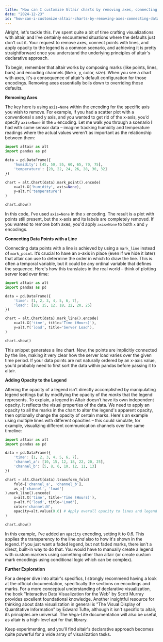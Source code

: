 ```yaml
---
title: "How can I customize Altair charts by removing axes, connecting data points with a line, and adding opacity to the legend?"
date: "2024-12-23"
id: "how-can-i-customize-altair-charts-by-removing-axes-connecting-data-points-with-a-line-and-adding-opacity-to-the-legend"
---
```


Alright, let's tackle this. I've spent quite a bit of time crafting visualizations with altair, and I've certainly encountered situations where the defaults just don't cut it. Your request to remove axes, connect points with lines, and apply opacity to the legend is a common scenario, and achieving it is pretty straightforward once you understand the underlying principles of altair's declarative approach.

To begin, remember that altair works by composing marks (like points, lines, bars) and encoding channels (like x, y, color, size). When you see a chart with axes, it's a consequence of altair's default configuration for those encodings. Removing axes essentially boils down to overriding those defaults.

**Removing Axes**

The key here is using `axis=None` within the encoding for the specific axis you wish to remove. For example, if you had a scatter plot with a conventional x and y axis, and you wanted to get rid of the x-axis, you’d specify `axis=None` in the `x` encoding. Let me walk you through a scenario I had with some sensor data – imagine tracking humidity and temperature readings where the actual values weren't as important as the relationship between them:

```python
import altair as alt
import pandas as pd

data = pd.DataFrame({
    'humidity': [45, 50, 55, 60, 65, 70, 75],
    'temperature': [20, 22, 24, 26, 28, 30, 32]
})

chart = alt.Chart(data).mark_point().encode(
    x=alt.X('humidity', axis=None),
    y=alt.Y('temperature')
)

chart.show()
```

In this code, I've used `axis=None` in the `x` encoding. The result is a plot with points still present, but the x-axis and its labels are completely removed. If you wanted to remove both axes, you'd apply `axis=None` to both `x` and `y` encodings.

**Connecting Data Points with a Line**

Connecting data points with a line is achieved by using a `mark_line` instead of `mark_point`. It’s crucial to have an x-axis in place (even if we hide it later) that altair can use to determine the order in which to draw the line. This is often a temporal variable, but it could be any ordinal variable that defines the sequence. Here's how this translates in the real world – think of plotting server load over time:

```python
import altair as alt
import pandas as pd

data = pd.DataFrame({
    'time': [1, 2, 3, 4, 5, 6, 7],
    'load': [10, 15, 12, 18, 22, 20, 25]
})

chart = alt.Chart(data).mark_line().encode(
    x=alt.X('time', title='Time (Hours)'),
    y=alt.Y('load', title='Server Load'),
)

chart.show()
```

This snippet generates a line chart. Now, the points are implicitly connected by the line, making it very clear how the server load varies over the given time period. If your data points are not naturally ordered by an x-axis value, you'd probably need to first sort the data within pandas before passing it to altair.

**Adding Opacity to the Legend**

Altering the opacity of a legend isn’t directly accomplished by manipulating legend settings but by modifying the opacity of the *marks* that the legend represents. To explain, a legend in Altair doesn’t have its own independent opacity. It reflects the visual properties of the data. We need to apply an opacity to all the marks in the chart to alter the legend's apparent opacity, then optionally change the opacity of certain marks. Here's an example using multiple lines with different opacities – this could simulate, for example, visualizing different communication channels over the same timeline:

```python
import altair as alt
import pandas as pd

data = pd.DataFrame({
    'time': [1, 2, 3, 4, 5, 6, 7],
    'channel_a': [10, 15, 12, 18, 22, 20, 25],
    'channel_b': [5, 8, 6, 10, 12, 11, 13]
})

chart = alt.Chart(data).transform_fold(
    fold=['channel_a', 'channel_b'],
    as_=['channel', 'load']
).mark_line().encode(
    x=alt.X('time', title='Time (Hours)'),
    y=alt.Y('load', title='Load'),
    color='channel:N',
    opacity=alt.value(0.6) # Apply overall opacity to lines and legend
)

chart.show()

```

In this example, I've added an `opacity` encoding, setting it to 0.6. This applies the transparency to the line *and* also to how it's shown in the legend. If you just want a faded legend, but not faded marks, there isn't a direct, built-in way to do that. You would have to manually create a legend with custom markers using something other than altair (or create custom mark encodings using conditional logic which can be complex).

**Further Exploration**

For a deeper dive into altair's specifics, I strongly recommend having a look at the official documentation, specifically the sections on encodings and marks. For a more conceptual understanding of declarative visualization, the book "Interactive Data Visualization for the Web" by Scott Murray provides excellent foundational knowledge. Another insightful resource for thinking about data visualization in general is "The Visual Display of Quantitative Information" by Edward Tufte, although it isn't specific to altair, its principles are universal. The Vega-Lite documentation will also be useful, as altair is a high-level api for that library.

Keep experimenting, and you'll find altair's declarative approach becomes quite powerful for a wide array of visualization tasks.
